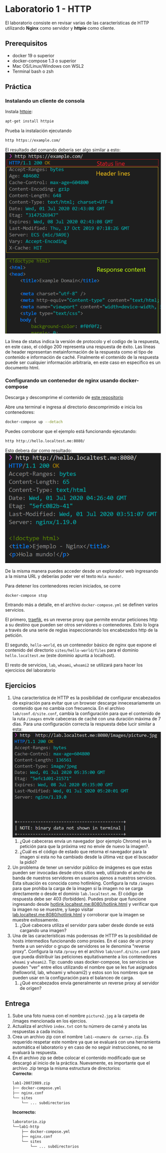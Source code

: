 # Laboratorio 1 - HTTP

El laboratorio consiste en revisar varias de las características de HTTP 
utilizando **Nginx** como servidor y **httpie** como cliente.

## Prerequisitos

* docker 19 o superior
* docker-compose 1.3 o superior
* Mac OS/Linux/Windows con WSL2
* Terminal bash o zsh

## Práctica

### Instalando un cliente de consola
Instala [httpie](https://httpie.org/):

```bash
apt-get install httpie
```

Prueba la instalación ejecutando 

```bash
http https://example.com/
```

El resultado del comando debería ser algo similar a esto:
![](images/http-example-response.png)

La línea de status indica la versión de protocolo y el codigo de la respuesta,
en este caso, el código 200 representa una respuesta de éxito. Las líneas de
header representan metainformación de la respuesta como el tipo de contenido
e información de caché. Finalmente el contenido de la respuesta puede ser
cualquier información arbitraria, en este caso en específico es un documento
html.

### Configurando un contenedor de nginx usando docker-compose
Descarga y descomprime el contenido de [este repositorio](https://github.com/javiertoledos/lab1-http/archive/master.zip)

Abre una terminal e ingresa al directorio descomprimido e inicia 
los contenedores:

```bash
docker-compose up --detach
```

Puedes corroborar que el ejemplo está funcionando ejecutando:

```bash
http http://hello.localtest.me:8080/
```

Esto debera dar como resultado: 
![](images/http-hello-world-response.png)

De la misma manera puedes acceder desde un explorador web ingresando a la misma
URL y deberías poder ver el texto `Hola mundo!`.

Para detener los contenedores recien iniciados, se corre

```
docker-compose stop
```

Entrando más a detalle, en el archivo `docker-compose.yml` se definen varios 
servicios. 

El primero, [traefik], es un reverse proxy que permite enrutar peticiones http a su destino que pueden ser otros servidores o contenedores. Esto lo logra a través
de una serie de reglas inspeccionando los encabezados http de la petición.

El segundo, `hello-world`, es un contenedor básico de nginx que expone el 
contenido del directorio `sites/hello-world/files` para el dominio 
`hello.localtest.me` (este dominio apunta a localhost).

El resto de servicios, `lab`, `whoami`, `whoami2` se utilizará para hacer
los ejercicios del laboratorio

## Ejercicios
1. Una característica de HTTP es la posibilidad de configurar encabezados de 
  expiración para evitar que un browser descarge innecesariamente un contenido 
  que no cambia con frecuencia. En el archivo `lab/conf.d/site.conf`, cambia la 
  configuración para que el contenido de la ruta `/images` envíe cabeceras de
  caché con una duración máxima de 7 días. Para una configuración correcta la 
  respuesta debe lucir similar a esta: ![](images/http-picture-cache-headers.png)
    1. ¿Qué cabeceras envía un navegador (por ejemplo Chrome) en la petición
    para que la próxima vez no envíe de nuevo la imagen?.
    2. ¿Cuál es el código de estado que retorna el navegador para la imagen si
    esta no ha cambiado desde la última vez que el buscador la pidió?
2. Un problema de tener un servidor público de imágenes es que estas pueden ser
  invocadas desde otros sitios web, utilizando el ancho de banda de nuestros 
  servidores en usuarios ajenos a nuestros servicios. Esta situación es conocida
  como hotlinking. Configura la ruta `/images` para que prohiba la carga de la 
  imagen si la imagen no se carga directamente o desde el dominio
  `lab.localtest.me`. El código de respuesta debe ser 403 (forbidden). Puedes
  probar que funcione ingresando desde [hotlink.localtest.me:8080/hotlink.html]()
  y verificar que la imagen no se muestre, y luego visitar [lab.localtest.me:8080/hotlink.html]()
  y corroborar que la imagen se muestre exitosamente.
    1. ¿Qué cabecera utiliza el servidor para saber desde donde se está cargando
    una imagen?
3. Una de las características más poderosas de HTTP es la posibilidad de hosts 
  intermedios funcionando como proxies. En el caso de un proxy frente a un 
  servidor o grupo de servidores se le denomina "reverse proxy". Configura la 
  ruta `/proxy` en el archivo `lab/conf.d/site.conf` para que pueda distribuir 
  las peticiones equitativamente a los contenedores `whoami` y `whoami2`. Tip: 
  cuando usas docker-compose, los servicios se pueden "ver" entre ellos 
  utilizando el nombre que se les fue asignados (helloworld, lab, whoami y 
  whoami2) y estos son los nombres que se pueden usar en la configuración para
  el balanceo de carga.
    1. ¿Qué encabezados envía generalmente un reverse proxy al servidor de
      origen?

## Entrega
1. Sube una foto nueva con el nombre `picture2.jpg` a la carpeta de /images 
  mencionada en los ejercios.
2. Actualiza el archivo `index.txt` con tu número de carné y anota las 
  respuestas a cada inciso.
3. Crea un archivo zip con el nombre `lab1-<numero de carne>.zip`. Es requerido
  respetar este nombre ya que se evaluará con una herramienta automática el 
  laboratorio y en caso de no seguir instrucciones, no se evaluará la respuesta.
4. En el archivo zip se debe colocar el contenido modificado que se descargó al
  inicio de la práctica. Nuevamente, es importante que el archivo .zip tenga la 
  misma estructura de directorios:  
    **Correcto:**  
    ```
    lab1-20072089.zip
    ├── docker-compose.yml
    ├── nginx.conf
    └── sites
        └── ... subdirectorios
    ```
    **Incorrecto:**  
    ```
    laboratorio.zip
    └──lab1-http 
        ├── docker-compose.yml
        ├── nginx.conf
        └── sites
            └── ... subdirectorios
    ```

[traefik]: https://docs.traefik.io/